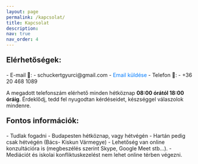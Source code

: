 ```yaml
---
layout: page
permalink: /kapcsolat/
title: Kapcsolat
description: 
nav: true
nav_order: 4
---
```


<p style="font-size:20px"><b>Elérhetőségek:</b></p>
- E-mail 📧:
    - schuckertgyurci@gmail.com
    - <a href="mailto:schuckertgyurci@gmail.com" style="text-decoration: none; color: #007bff;">Email küldése</a>
- Telefon 📱:
    - +36 20 468 1089
<br>

A megadott telefonszám elérhető minden hétköznap <b>08:00 órától 18:00 óráig</b>. Érdeklődj, tedd fel nyugodtan kérdéseidet, készséggel válaszolok mindenre.

<p style="font-size:20px"><b>Fontos információk:</b></p>
- Tudlak fogadni
    - Budapesten hétköznap, vagy hétvégén
    - Hartán pedig csak hétvégén (Bács- Kiskun Vármegye)
- Lehetőség van online konzultációra is (megbeszélés szerint Skype, Google Meet stb…).
- Mediációt és iskolai konfliktuskezelést nem lehet online térben végezni.
